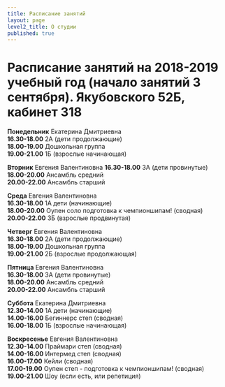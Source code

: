 ```yaml
---
title: Расписание занятий
layout: page
level2_title: О студии
published: true
---
```











# Расписание занятий на 2018-2019 учебный год (начало занятий 3 сентября). Якубовского 52Б, кабинет 318

**Понедельник** Екатерина Дмитриевна  
**16.30-18.00** 2А (дети продолжающие)  
**18.00-19.00** Дошкольная группа    
**19.00-21.00** 1Б (взрослые начинающая)

**Вторник** Евгения Валентиновна
**16.30-18.00** 3А (дети провинутые)     
**18.00-20.00** Ансамбль средний  
**20.00-22.00** Ансамбль старший  

**Среда** Евгения Валентиновна   
**16.30-18.00** 1А дети (начинающие)      
**18.00-20.00** Оупен соло подготовка к чемпионшипам! (сводная)  
**20.00-22.00** 3Б (взрослые продвинутая)    

**Четверг** Евгения Валентиновна  
**16.30-18.00** 2А (дети продолжающие)   
**18.00-19.00** Дошкольная группа     
**19.00-21.00** 2Б (взрослые продолжающая)  

**Пятница** Евгения Валентиновна  
**16.30-18.00** 3А (дети провинутые)       
**18.00-20.00** Ансамбль средний    
**20.00-22.00** Ансамбль старший    

**Суббота** Екатерина Дмитриевна  
**12.30-14.00** 1А дети (начинающие)    
**14.00-16.00** Бегиннерс степ (сводная)       
**16.00-18.00** 1Б (взрослые начинающая)

**Воскресенье** Евгения Валентиновна   
**12.30-14.00** Праймари степ (сводная)  
**14.00-16.00** Интермед степ (сводная)  
**16.00-17.00** Кейли (сводная)  
**17.00-19.00** Оупен степ - подготовка к чемпионшипам! (сводная)  
**19.00-21.00** Шоу (если есть, или репетиция)

